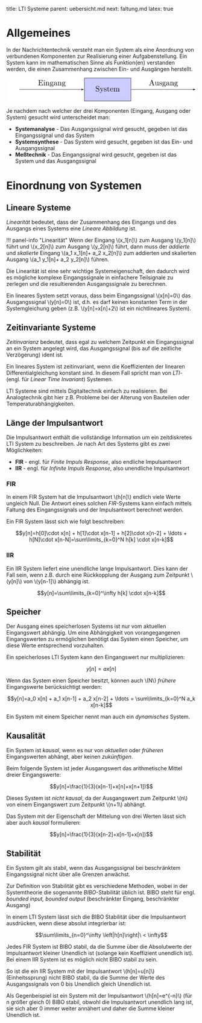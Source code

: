 title: LTI Systeme
parent: uebersicht.md
next: faltung.md
latex: true

# Allgemeines

In der Nachrichtentechnik versteht man ein System als eine Anordnung von verbundenen Komponenten zur Realisierung einer
Aufgabenstellung. Ein System kann im mathematischen Sinne als Funktion(en) verstanden werden, die einen Zusammenhang
zwischen Ein- und Ausgängen herstellt.

![Systeme](system.svg)

Je nachdem nach welcher der drei Komponenten (Eingang, Ausgang oder System) gesucht wird unterscheidet man:

* **Systemanalyse** - Das Ausgangssignal wird gesucht, gegeben ist das Eingangssignal und das System
* **Systemsynthese** - Das System wird gesucht, gegeben ist das Ein- und Ausgangssignal
* **Meßtechnik** - Das Eingangssignal wird gesucht, gegeben ist das System und das Ausgangssignal

# Einordnung von Systemen
## Lineare Systeme
*Linearität* bedeutet, dass der Zusammenhang des Eingangs und des Ausgangs eines Systems eine *Lineare Abbildung* ist.

!!! panel-info "Linearität"
    Wenn der Eingang \\(x_1[n]\\) zum Ausgang \\(y_1[n]\\) führt und \\(x_2[n]\\) zum Ausgang \\(y_2[n]\\) führt, dann muss der
    *addierte* und *skalierte* Eingang \\(a_1 x_1[n]+ a_2 x_2[n]\\) zum addierten und skalierten Ausgang
    \\(a_1 y_1[n]+ a_2 y_2[n]\\) führen.

Die Linearität ist eine sehr wichtige Systemeigenschaft, den dadurch wird es mögliche komplexe Eingangssignale in
einfachere Teilsignale zu zerlegen und die resultierenden Ausgangssignale zu berechnen.

Ein lineares System setzt voraus, dass beim Eingangssignal \\(x[n]=0\\) das Ausgangssignal \\(y[n]=0\\) ist, d.h. es darf
keinen konstanten Term in der Systemgleichung geben (z.B. \\(y[n]=x[n]+2\\) ist ein nichtlineares System).

## Zeitinvariante Systeme
*Zeitinvarianz* bedeutet, dass egal zu welchem Zeitpunkt ein Eingangssignal an ein System angelegt wird, das
Ausgangssignal (bis auf die zeitliche Verzögerung) ident ist.

Ein lineares System ist zeitinvariant, wenn die Koeffizienten der linearen Differentialgleichung konstant sind. In diesem
Fall spricht man von *LTI*- (engl. für *Linear Time Invariant*) Systemen.

LTI Systeme sind mittels Digitaltechnik einfach zu realisieren. Bei Analogtechnik gibt hier z.B. Probleme bei der
Alterung von Bauteilen oder Temperaturabhängigkeiten.

## Länge der Impulsantwort
Die Impulsantwort enthält die vollständige Information um ein zeitdiskretes LTI System zu beschreiben. Je nach Art
des Systems gibt es zwei Möglichkeiten:

* **FIR** - engl. für *Finite Impuls Response*, also endliche Impulsantwort
* **IIR** - engl. für *Infinite Impuls Response*, also unendliche Impulsantwort

### FIR
In einem FIR System hat die Impulsantwort \\(h[n]\\) endlich viele Werte ungleich Null. Die Antwort
eines solchen *FIR*-Systems kann einfach mittels Faltung des Eingangssignals und der Impulsantwort berechnet werden.

Ein FIR System lässt sich wie folgt beschreiben:

$$y[n]=h[0]\cdot x[n] + h[1]\cdot x[n-1] + h[2]\cdot x[n-2] + \ldots + h[N]\cdot x[n-N]=\sum\limits_{k=0}^N h[k] \cdot x[n-k]$$

### IIR
Ein IIR System liefert eine unendliche lange Impulsantwort. Dies kann der Fall sein, wenn z.B. durch eine Rückkopplung
der Ausgang zum Zeitpunkt \\(y[n]\\) von \\(y[n-1]\\) abhängig ist.

$$y[n]=\sum\limits_{k=0}^\infty h[k] \cdot x[n-k]$$

## Speicher
Der Ausgang eines speicherlosen Systems ist nur vom aktuellen Eingangswert abhängig. Um eine Abhängigkeit von
vorangegangenen Eingangswerten zu ermöglichen benötigt das System einen Speicher, um diese Werte entsprechend
vorzuhalten.

Ein speicherloses LTI System kann den Eingangswert nur multiplizieren:

$$y[n]=a x[n]$$

Wenn das System einen Speicher besitzt, können auch \\(N\\) *frühere* Eingangswerte berücksichtigt werden:

$$y[n]=a_0 x[n] + a_1 x[n-1] + a_2 x[n-2] + \ldots = \sum\limits_{k=0}^N a_k x[n-k]$$

Ein System mit einem Speicher nennt man auch ein *dynamisches* System.

## Kausalität
Ein System ist *kausal*, wenn es nur von *aktuellen* oder *früheren* Eingangswerten abhängt, aber keinen *zukünftigen*.

Beim folgende System ist jeder Ausgangswert das arithmetische Mittel dreier Eingangswerte:

$$y[n]=\frac{1}{3}(x[n-1]+x[n]+x[n+1])$$

Dieses System ist *nicht kausal*, da der Ausgangswert zum Zeitpunkt \\(n\\) von einem Eingangswert zum Zeitpunkt \\(n+1\\)
abhängt.

Das System mit der Eigenschaft der Mittelung von drei Werten lässt sich aber auch *kausal* formulieren:

$$y[n]=\frac{1}{3}(x[n-2]+x[n-1]+x[n])$$

## Stabilität
Ein System gilt als stabil, wenn das Ausgangssignal bei beschränktem Eingangssignal nicht über alle Grenzen anwächst.

Zur Definition von Stabilität gibt es verschiedene Methoden, wobei in der Systemtheorie die sogenannte *BIBO*-Stabilität
üblich ist. BIBO steht für engl. *bounded input, bounded output* (beschränkter Eingang, beschränkter Ausgang)

In einem LTI System lässt sich die BIBO Stabilität über die Impulsantwort ausdrücken, wenn diese absolut integrierbar
ist:

$$\sum\limits_{n=0}^\infty \left|h[n]\right|\ < \infty$$

Jedes FIR System ist BIBO stabil, da die Summe über die Absolutwerte der Impulsantwort kleiner Unendlich ist (solange
kein Koeffizient unendlich ist). Bei einem IIR System ist es möglich nicht BIBO stabil zu sein.

So ist die ein IIR System mit der Impulsantwort \\(h[n]=u[n]\\) (Einheitssprung) nicht BIBO stabil, da die Summe der Werte des
Ausgangssignals von 0 bis Unendlich gleich Unendlich ist.

Als Gegenbeispiel ist ein System mit der Impulsantwort \\(h[n]=e^{-n}\\) (für n größer gleich 0) BIBO stabil, obwohl
die Impulsantwort unendlich lang ist, sie sich aber 0 immer weiter annähert und daher die Summe kleiner Unendlich ist.
